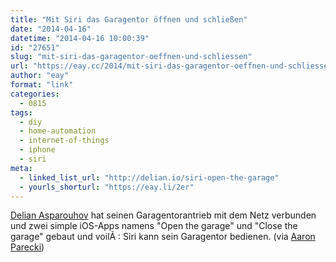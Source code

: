 ```yaml
---
title: "Mit Siri das Garagentor öffnen und schließen"
date: "2014-04-16"
datetime: "2014-04-16 10:00:39"
id: "27651"
slug: "mit-siri-das-garagentor-oeffnen-und-schliessen"
url: "https://eay.cc/2014/mit-siri-das-garagentor-oeffnen-und-schliessen/"
author: "eay"
format: "link"
categories:
  - 0815
tags:
  - diy
  - home-automation
  - internet-of-things
  - iphone
  - siri
meta:
  - linked_list_url: "http://delian.io/siri-open-the-garage"
  - yourls_shorturl: "https://eay.li/2er"
---
```


[Delian Asparouhov](http://delian.io/) hat seinen Garagentorantrieb mit dem Netz verbunden und zwei simple iOS-Apps namens "Open the garage" und "Close the garage" gebaut und voilÃ : Siri kann sein Garagentor bedienen. (via [Aaron Parecki](http://aaronparecki.com/notes/2014/04/06/2/siri))
